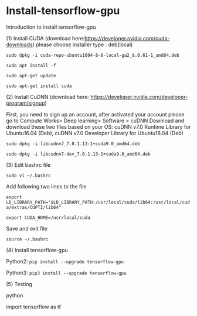 # Install-tensorflow-gpu
Introduction to install tensorflow-gpu

(1) Install CUDA (download here:https://developer.nvidia.com/cuda-downloads)
please choose installer type : deb(local)

`sudo dpkg -i cuda-repo-ubuntu1604-8-0-local-ga2_8.0.61-1_amd64.deb` 

`sudo apt install -f`

`sudo apt-get update`

`sudo apt-get install cuda`

(2) Install CuDNN (download here: https://developer.nvidia.com/developer-program/signup)

First, you need to sign up an account, after activated your account please go to Compute Works> Deep learning> Software > cuDNN Download  and download these two files based on your OS: cuDNN v7.0 Runtime Library for Ubuntu16.04 (Deb), 
cuDNN v7.0 Developer Library for Ubuntu16.04 (Deb) 


`sudo dpkg -i libcudnn7_7.0.1.13-1+cuda9.0_amd64.deb`

`sudo dpkg -i libcudnn7-dev_7.0.1.13-1+cuda9.0_amd64.deb`

(3) Edit bashrc file

`sudo vi ~/.bashrc`

Add following two lines to the file

`export LD_LIBRARY_PATH="$LD_LIBRARY_PATH:/usr/local/cuda/lib64:/usr/local/cuda/extras/CUPTI/lib64"`

`export CUDA_HOME=/usr/local/cuda`

Save and exit file

`source ~/.bashrc`

(4) Install tensorflow-gpu

Python2: `pip install --upgrade tensorflow-gpu`

Python3: `pip3 install --upgrade tensorflow-gpu`

(5) Testing

python

import tensorflow as tf
